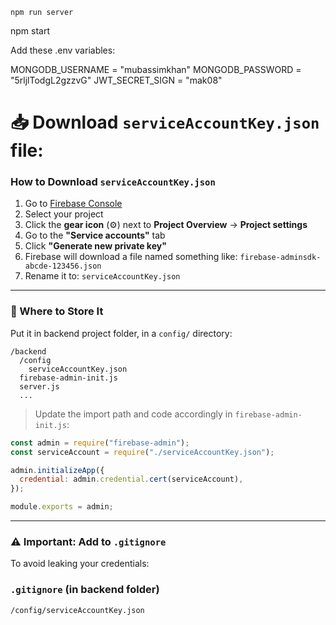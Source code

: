 ```
npm run server
```
npm start

Add these .env variables:

MONGODB_USERNAME = "mubassimkhan"
MONGODB_PASSWORD = "5rljlTodgL2gzzvG"
JWT_SECRET_SIGN = "mak08"


# 📥 Download `serviceAccountKey.json` file:

### How to Download `serviceAccountKey.json`

1. Go to [Firebase Console](https://console.firebase.google.com/)
2. Select your project
3. Click the **gear icon** (⚙) next to **Project Overview** → **Project settings**
4. Go to the **"Service accounts"** tab
5. Click **"Generate new private key"**
6. Firebase will download a file named something like:
   `firebase-adminsdk-abcde-123456.json`
7. Rename it to:
   `serviceAccountKey.json`

---

### 📁 Where to Store It

Put it in backend project folder, in a `config/` directory:

```
/backend
  /config
    serviceAccountKey.json
  firebase-admin-init.js
  server.js
  ...
```
> Update the import path and code accordingly in `firebase-admin-init.js`:

```js
const admin = require("firebase-admin");
const serviceAccount = require("./serviceAccountKey.json");

admin.initializeApp({
  credential: admin.credential.cert(serviceAccount),
});

module.exports = admin;
```

---

### ⚠️ Important: Add to `.gitignore`

To avoid leaking your credentials:

### `.gitignore` (in backend folder)

```
/config/serviceAccountKey.json
```

